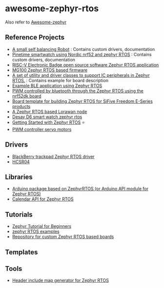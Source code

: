 # awesome-zephyr-rtos

Also refer to [Awesome-zephyr](https://github.com/fkromer/awesome-zephyr)


## Reference Projects
- [A small self balancing Robot](https://github.com/skalldri/project-wobble) : Contains custom drivers, documentation
- [Pinetime smartwatch using Nordic nrf52 and zephyr RTOS](https://github.com/najnesnaj/pinetime-zephyr) : Contains custom drivers, documentation
- [RISC-V Electronic Badge open source software Zephyr RTOS application](https://github.com/antmicro/riscv-badge-application) 
- [MG100 Zephyr RTOS based firmware](https://github.com/LairdCP/MG100_firmware)
- [A set of utility and driver classes to support IC peripherals in Zephyr RTOS.](https://github.com/theheraldproject/zephyr-devices) : Contains example for board description
- [Example BLE application using Zephyr RTOS](https://github.com/DonBraulio/zephyr_ble_example)
- [PWM controlled by bluetooth through the Zephyr RTOS using the nrf52dk board](https://github.com/Johan-Garrido/minimal_BT_PWM)
- [Board template for building Zephyr RTOS for SiFive Freedom E-Series products](https://github.com/sifive/zephyr-sifive-freedom-template)
- [A Zephyr RTOS based Lorawan node](https://github.com/fcgdam/zLorawan_Node)
- [Desay D6 smart watch zephyr rtos](https://github.com/najnesnaj/dsd6-zephyr)
- [Getting Started with Zephyr RTOS](https://github.com/bdcabreran/zephyr_RTOS_nucleo_l476rg) ⭐
- [PWM controller servo motors](https://github.com/octobotics/motor_control)


## Drivers
- [BlackBerry trackpad Zephyr RTOS driver](https://github.com/protobits/bbtrackpad_zephyr)
- [HCSR04](https://github.com/smeetsomaiya/zephyr-sensor-driver-plus-app/tree/master/drivers/sensor/hcsr04)


## Libraries
- [Arduino package based on ZephyrRTOS (or Arduino API module for Zephyr RTOS)](https://github.com/soburi/arduino-on-zephyr)
- [Calendar API for Zephyr RTOS](https://github.com/bpbradley/zcalendar)


## Tutorials
- [Zephyr Tutorial for Beginners](https://github.com/maksimdrachov/zephyr-rtos-tutorial)
- [zephyr RTOS examples](https://github.com/ChunghanYi/zephyr-examples)
- [Repository for custom Zephyr RTOS based boards](https://github.com/LairdCP/zephyr_boards)


## Templates


## Tools
- [Header include map generator for Zephyr RTOS](https://github.com/smrtos/ZephyrIncludeMap)
